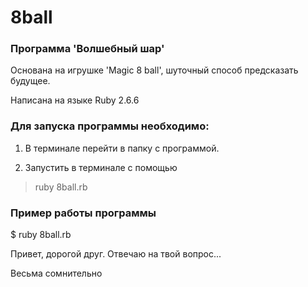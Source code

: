 # 8ball

### Программа 'Волшебный шар'

Основана на игрушке 'Magic 8 ball', шуточный способ предсказать будущее.

Написана на языке Ruby 2.6.6

### Для запуска программы необходимо:

1. В терминале перейти в папку с программой.

2. Запустить в терминале с помощью

> ruby 8ball.rb

### Пример работы программы

$ ruby 8ball.rb

Привет, дорогой друг. Отвечаю на твой вопрос...

Весьма сомнительно
